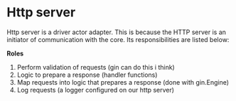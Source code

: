 # Http server

Http server is a driver actor adapter. This is because the HTTP server is an initiator of communication with the core. Its responsibilities are listed below:

**Roles**

1. Perform validation of requests (gin can do this i think)
2. Logic to prepare a response (handler functions)
3. Map requests into logic that prepares a response (done with gin.Engine)
4. Log requests (a logger configured on our http server)
